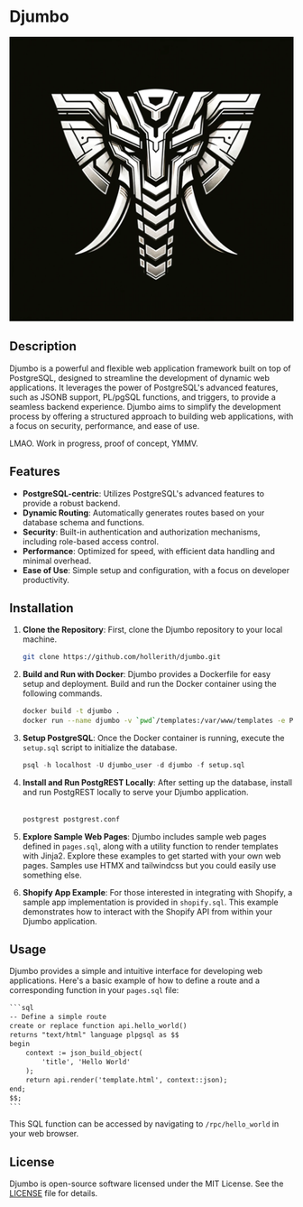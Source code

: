 # Djumbo

![Djumbo Logo](static/djumbo_512.png)

## Description

Djumbo is a powerful and flexible web application framework built on top of PostgreSQL, designed to streamline the development of dynamic web applications. It leverages the power of PostgreSQL's advanced features, such as JSONB support, PL/pgSQL functions, and triggers, to provide a seamless backend experience. Djumbo aims to simplify the development process by offering a structured approach to building web applications, with a focus on security, performance, and ease of use.

LMAO. Work in progress, proof of concept, YMMV. 

## Features

- **PostgreSQL-centric**: Utilizes PostgreSQL's advanced features to provide a robust backend.
- **Dynamic Routing**: Automatically generates routes based on your database schema and functions.
- **Security**: Built-in authentication and authorization mechanisms, including role-based access control.
- **Performance**: Optimized for speed, with efficient data handling and minimal overhead.
- **Ease of Use**: Simple setup and configuration, with a focus on developer productivity.

## Installation

1. **Clone the Repository**: First, clone the Djumbo repository to your local machine.

    ```bash
    git clone https://github.com/hollerith/djumbo.git
    ```

2. **Build and Run with Docker**: Djumbo provides a Dockerfile for easy setup and deployment. Build and run the Docker container using the following commands.

    ```bash
    docker build -t djumbo .
    docker run --name djumbo -v `pwd`/templates:/var/www/templates -e POSTGRES_PASSWORD=yoursupersecretword -p 5432:5432 -d djumbo:latest
    ```

3. **Setup PostgreSQL**: Once the Docker container is running, execute the `setup.sql` script to initialize the database.

    ```sql
    psql -h localhost -U djumbo_user -d djumbo -f setup.sql
    ```

4. **Install and Run PostgREST Locally**: After setting up the database, install and run PostgREST locally to serve your Djumbo application.

    ```bash

    postgrest postgrest.conf
    ```

5. **Explore Sample Web Pages**: Djumbo includes sample web pages defined in `pages.sql`, along with a utility function to render templates with Jinja2. Explore these examples to get started with your own web pages. Samples use HTMX and tailwindcss but you could easily use something else.

6. **Shopify App Example**: For those interested in integrating with Shopify, a sample app implementation is provided in `shopify.sql`. This example demonstrates how to interact with the Shopify API from within your Djumbo application.

## Usage

Djumbo provides a simple and intuitive interface for developing web applications. Here's a basic example of how to define a route and a corresponding function in your `pages.sql` file:

    ```sql
    -- Define a simple route
    create or replace function api.hello_world()
    returns "text/html" language plpgsql as $$
    begin
        context := json_build_object(
            'title', 'Hello World'
        );
        return api.render('template.html', context::json);
    end;
    $$;
    ```

This SQL function can be accessed by navigating to `/rpc/hello_world` in your web browser.

## License

Djumbo is open-source software licensed under the MIT License. See the [LICENSE](LICENSE) file for details.
